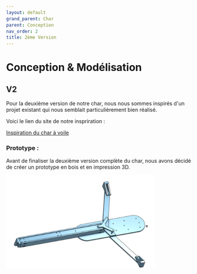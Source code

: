 ```yaml
---
layout: default
grand_parent: Char
parent: Conception
nav_order: 2
title: 2ème Version
---
```


# Conception & Modélisation 

## V2

Pour la deuxième version de notre char, nous nous sommes inspirés d'un projet existant qui nous semblait particulièrement bien réalisé.

Voici le lien du site de notre inspriration : 

[Inspiration du char à voile](https://www.sitakiki.fr/modnaval/char.htm)

### Prototype :
Avant de finaliser la deuxième version complète du char, nous avons décidé de créer un prototype en bois et en impression 3D.

<img src="../../images/charV2_proto.png" height="80%" width="80%">
